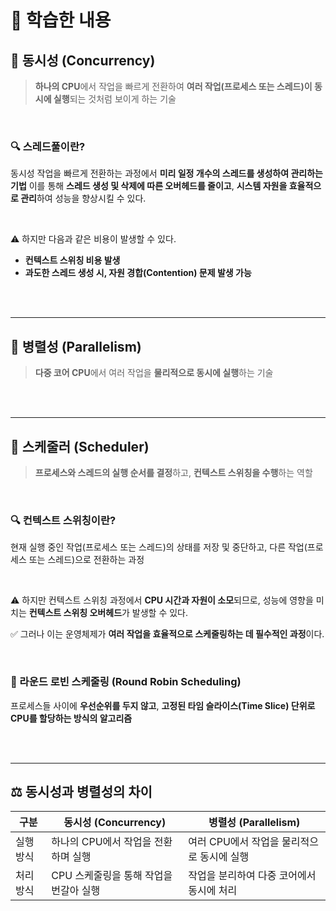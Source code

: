 # 🎯 학습한 내용


## 🏃 동시성 (Concurrency)

> **하나의 CPU**에서 작업을 빠르게 전환하여 **여러 작업(프로세스 또는 스레드)이 동시에 실행**되는 것처럼 보이게 하는 기술  

<br>

### 🔍 스레드풀이란?  

동시성 작업을 빠르게 전환하는 과정에서 **미리 일정 개수의 스레드를 생성하여 관리하는 기법**
이를 통해 **스레드 생성 및 삭제에 따른 오버헤드를 줄이고**, **시스템 자원을 효율적으로 관리**하여 성능을 향상시킬 수 있다.

<br>

⚠ 하지만 다음과 같은 비용이 발생할 수 있다.  

- **컨텍스트 스위칭 비용 발생**  
- **과도한 스레드 생성 시, 자원 경합(Contention) 문제 발생 가능**  


<br><br>

---
## 🚀 병렬성 (Parallelism)

> **다중 코어 CPU**에서 여러 작업을 **물리적으로 동시에 실행**하는 기술  


<br><br>

---
## 🔄 스케줄러 (Scheduler)

> **프로세스와 스레드의 실행 순서를 결정**하고, **컨텍스트 스위칭을 수행**하는 역할  

<br>

### 🔍 컨텍스트 스위칭이란?  

현재 실행 중인 작업(프로세스 또는 스레드)의 상태를 저장 및 중단하고, 다른 작업(프로세스 또는 스레드)으로 전환하는 과정 

<br>

⚠ 하지만 컨텍스트 스위칭 과정에서 **CPU 시간과 자원이 소모**되므로, 성능에 영향을 미치는 **컨텍스트 스위칭 오버헤드**가 발생할 수 있다.

✅ 그러나 이는 운영체제가 **여러 작업을 효율적으로 스케줄링하는 데 필수적인 과정**이다.  

<br>

### 🔄 라운드 로빈 스케줄링 (Round Robin Scheduling)

프로세스들 사이에 **우선순위를 두지 않고**, **고정된 타임 슬라이스(Time Slice) 단위로 CPU를 할당하는 방식의 알고리즘**  

<br><br>

---
## ⚖ 동시성과 병렬성의 차이

| 구분 | 동시성 (Concurrency) | 병렬성 (Parallelism) |
|------|--------------------|--------------------|
| 실행 방식 | 하나의 CPU에서 작업을 전환하며 실행 | 여러 CPU에서 작업을 물리적으로 동시에 실행 |
| 처리 방식 | CPU 스케줄링을 통해 작업을 번갈아 실행 | 작업을 분리하여 다중 코어에서 동시에 처리 |


